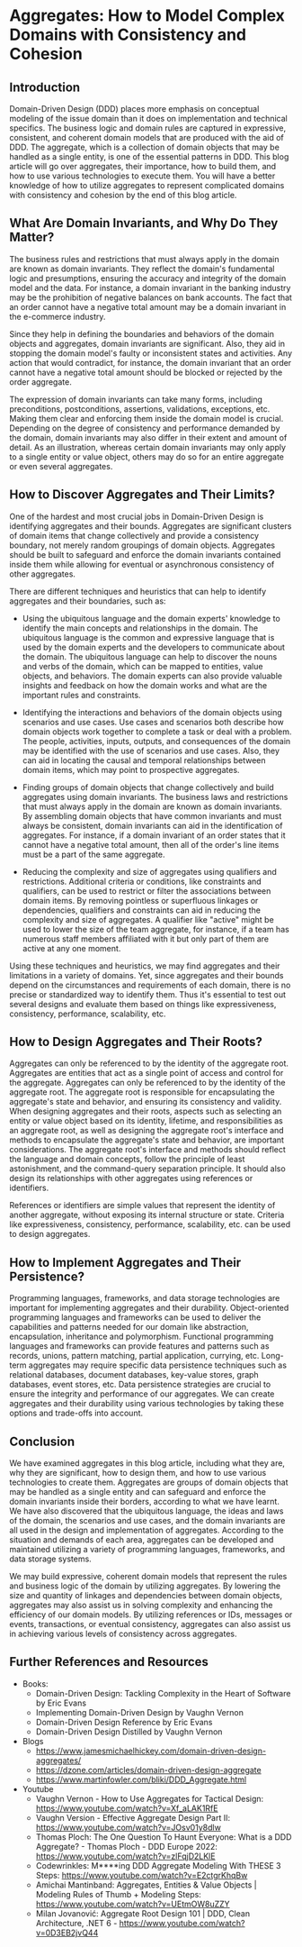 # Aggregates: How to Model Complex Domains with Consistency and Cohesion

## Introduction

Domain-Driven Design (DDD) places more emphasis on conceptual modeling of the issue domain than it does on implementation and technical specifics. The business logic and domain rules are captured in expressive, consistent, and coherent domain models that are produced with the aid of DDD. The aggregate, which is a collection of domain objects that may be handled as a single entity, is one of the essential patterns in DDD. This blog article will go over aggregates, their importance, how to build them, and how to use various technologies to execute them. You will have a better knowledge of how to utilize aggregates to represent complicated domains with consistency and cohesion by the end of this blog article.

## What Are Domain Invariants, and Why Do They Matter?

The business rules and restrictions that must always apply in the domain are known as domain invariants. They reflect the domain's fundamental logic and presumptions, ensuring the accuracy and integrity of the domain model and the data. For instance, a domain invariant in the banking industry may be the prohibition of negative balances on bank accounts. The fact that an order cannot have a negative total amount may be a domain invariant in the e-commerce industry.

Since they help in defining the boundaries and behaviors of the domain objects and aggregates, domain invariants are significant. Also, they aid in stopping the domain model's faulty or inconsistent states and activities. Any action that would contradict, for instance, the domain invariant that an order cannot have a negative total amount should be blocked or rejected by the order aggregate.

The expression of domain invariants can take many forms, including preconditions, postconditions, assertions, validations, exceptions, etc. Making them clear and enforcing them inside the domain model is crucial. Depending on the degree of consistency and performance demanded by the domain, domain invariants may also differ in their extent and amount of detail. As an illustration, whereas certain domain invariants may only apply to a single entity or value object, others may do so for an entire aggregate or even several aggregates.

## How to Discover Aggregates and Their Limits?

One of the hardest and most crucial jobs in Domain-Driven Design is identifying aggregates and their bounds. Aggregates are significant clusters of domain items that change collectively and provide a consistency boundary, not merely random groupings of domain objects. Aggregates should be built to safeguard and enforce the domain invariants contained inside them while allowing for eventual or asynchronous consistency of other aggregates.

There are different techniques and heuristics that can help to identify aggregates and their boundaries, such as:

- Using the ubiquitous language and the domain experts' knowledge to identify the main concepts and relationships in the domain. The ubiquitous language is the common and expressive language that is used by the domain experts and the developers to communicate about the domain. The ubiquitous language can help to discover the nouns and verbs of the domain, which can be mapped to entities, value objects, and behaviors. The domain experts can also provide valuable insights and feedback on how the domain works and what are the important rules and constraints.

- Identifying the interactions and behaviors of the domain objects using scenarios and use cases. Use cases and scenarios both describe how domain objects work together to complete a task or deal with a problem. The people, activities, inputs, outputs, and consequences of the domain may be identified with the use of scenarios and use cases. Also, they can aid in locating the causal and temporal relationships between domain items, which may point to prospective aggregates.

- Finding groups of domain objects that change collectively and build aggregates using domain invariants. The business laws and restrictions that must always apply in the domain are known as domain invariants. By assembling domain objects that have common invariants and must always be consistent, domain invariants can aid in the identification of aggregates. For instance, if a domain invariant of an order states that it cannot have a negative total amount, then all of the order's line items must be a part of the same aggregate.

- Reducing the complexity and size of aggregates using qualifiers and restrictions. Additional criteria or conditions, like constraints and qualifiers, can be used to restrict or filter the associations between domain items. By removing pointless or superfluous linkages or dependencies, qualifiers and constraints can aid in reducing the complexity and size of aggregates. A qualifier like "active" might be used to lower the size of the team aggregate, for instance, if a team has numerous staff members affiliated with it but only part of them are active at any one moment.

Using these techniques and heuristics, we may find aggregates and their limitations in a variety of domains. Yet, since aggregates and their bounds depend on the circumstances and requirements of each domain, there is no precise or standardized way to identify them. Thus it's essential to test out several designs and evaluate them based on things like expressiveness, consistency, performance, scalability, etc.

## How to Design Aggregates and Their Roots?

Aggregates can only be referenced to by the identity of the aggregate root. Aggregates are entities that act as a single point of access and control for the aggregate. Aggregates can only be referenced to by the identity of the aggregate root. The aggregate root is responsible for encapsulating the aggregate's state and behavior, and ensuring its consistency and validity. When designing aggregates and their roots, aspects such as selecting an entity or value object based on its identity, lifetime, and responsibilities as an aggregate root, as well as designing the aggregate root's interface and methods to encapsulate the aggregate's state and behavior, are important considerations. The aggregate root's interface and methods should reflect the language and domain concepts, follow the principle of least astonishment, and the command-query separation principle. It should also design its relationships with other aggregates using references or identifiers.

References or identifiers are simple values that represent the identity of another aggregate, without exposing its internal structure or state. Criteria like expressiveness, consistency, performance, scalability, etc. can be used to design aggregates.

## How to Implement Aggregates and Their Persistence?

Programming languages, frameworks, and data storage technologies are important for implementing aggregates and their durability. Object-oriented programming languages and frameworks can be used to deliver the capabilities and patterns needed for our domain like abstraction, encapsulation, inheritance and polymorphism. Functional programming languages and frameworks can provide features and patterns such as records, unions, pattern matching, partial application, currying, etc. Long-term aggregates may require specific data persistence techniques such as relational databases, document databases, key-value stores, graph databases, event stores, etc. Data persistence strategies are crucial to ensure the integrity and performance of our aggregates. We can create aggregates and their durability using various technologies by taking these options and trade-offs into account.

## Conclusion

We have examined aggregates in this blog article, including what they are, why they are significant, how to design them, and how to use various technologies to create them. Aggregates are groups of domain objects that may be handled as a single entity and can safeguard and enforce the domain invariants inside their borders, according to what we have learnt. We have also discovered that the ubiquitous language, the ideas and laws of the domain, the scenarios and use cases, and the domain invariants are all used in the design and implementation of aggregates. According to the situation and demands of each area, aggregates can be developed and maintained utilizing a variety of programming languages, frameworks, and data storage systems.

We may build expressive, coherent domain models that represent the rules and business logic of the domain by utilizing aggregates. By lowering the size and quantity of linkages and dependencies between domain objects, aggregates may also assist us in solving complexity and enhancing the efficiency of our domain models. By utilizing references or IDs, messages or events, transactions, or eventual consistency, aggregates can also assist us in achieving various levels of consistency across aggregates.

## Further References and Resources

- Books:
  - Domain-Driven Design: Tackling Complexity in the Heart of Software by Eric Evans
  - Implementing Domain-Driven Design by Vaughn Vernon
  - Domain-Driven Design Reference by Eric Evans
  - Domain-Driven Design Distilled by Vaughn Vernon
- Blogs
  - <https://www.jamesmichaelhickey.com/domain-driven-design-aggregates/>
  - <https://dzone.com/articles/domain-driven-design-aggregate>
  - <https://www.martinfowler.com/bliki/DDD_Aggregate.html>
- Youtube
  - Vaughn Vernon - How to Use Aggregates for Tactical Design: <https://www.youtube.com/watch?v=Xf_aLAK1RfE>
  - Vaughn Version - Effective Aggregate Design Part II: <https://www.youtube.com/watch?v=JOsv01y8dlw>
  - Thomas Ploch: The One Question To Haunt Everyone: What is a DDD Aggregate? - Thomas Ploch - DDD Europe 2022: <https://www.youtube.com/watch?v=zlFqjD2LKlE>
  - Codewrinkles: M****ing DDD Aggregate Modeling With THESE 3 Steps: <https://www.youtube.com/watch?v=E2ctgrKhqBw>
  - Amichai Mantinband: Aggregates, Entities & Value Objects | Modeling Rules of Thumb + Modeling Steps: <https://www.youtube.com/watch?v=UEtmOW8uZZY>
  - Milan Jovanović: Aggregate Root Design 101 | DDD, Clean Architecture, .NET 6 - <https://www.youtube.com/watch?v=0D3EB2jvQ44>
